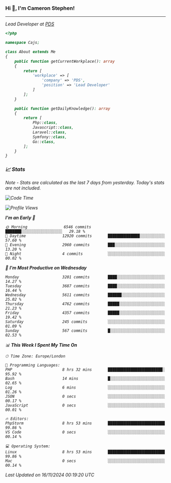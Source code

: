 ### Hi 👋, I'm Cameron Stephen!
<hr>
<p><em>Lead Developer at <a href="https://prindatasolutions.co.uk">PDS</a></p>


```php
<?php

namespace Cajs;

class About extends Me
{
    public function getCurrentWorkplace(): array
    {
        return [
            'workplace' => [
                'company' => 'PDS',
                'position' => 'Lead Developer'
            ]
        ];
    }

    public function getDailyKnowledge(): array
    {
        return [
            Php::class,
            Javascript::class,
            Laravel::class,
            Symfony::class,
            Go::class,
        ];
    }
}
```

### 📈 Stats
<p><em>Note - Stats are calculated as the last 7 days from yesterday. Today's stats are not included.</em></p>


<!--START_SECTION:waka-->
![Code Time](http://img.shields.io/badge/Code%20Time-4%2C053%20hrs%2040%20mins-blue)

![Profile Views](http://img.shields.io/badge/Profile%20Views-0-blue)

**I'm an Early 🐤** 

```text
🌞 Morning                6546 commits        ███████░░░░░░░░░░░░░░░░░░   29.18 % 
🌆 Daytime                12920 commits       ██████████████░░░░░░░░░░░   57.60 % 
🌃 Evening                2960 commits        ███░░░░░░░░░░░░░░░░░░░░░░   13.20 % 
🌙 Night                  4 commits           ░░░░░░░░░░░░░░░░░░░░░░░░░   00.02 % 
```
📅 **I'm Most Productive on Wednesday** 

```text
Monday                   3201 commits        ████░░░░░░░░░░░░░░░░░░░░░   14.27 % 
Tuesday                  3687 commits        ████░░░░░░░░░░░░░░░░░░░░░   16.44 % 
Wednesday                5611 commits        ██████░░░░░░░░░░░░░░░░░░░   25.02 % 
Thursday                 4762 commits        █████░░░░░░░░░░░░░░░░░░░░   21.23 % 
Friday                   4357 commits        █████░░░░░░░░░░░░░░░░░░░░   19.42 % 
Saturday                 245 commits         ░░░░░░░░░░░░░░░░░░░░░░░░░   01.09 % 
Sunday                   567 commits         █░░░░░░░░░░░░░░░░░░░░░░░░   02.53 % 
```


📊 **This Week I Spent My Time On** 

```text
🕑︎ Time Zone: Europe/London

💬 Programming Languages: 
PHP                      8 hrs 32 mins       ████████████████████████░   95.92 % 
Bash                     14 mins             █░░░░░░░░░░░░░░░░░░░░░░░░   02.65 % 
Log                      6 mins              ░░░░░░░░░░░░░░░░░░░░░░░░░   01.26 % 
JSON                     0 secs              ░░░░░░░░░░░░░░░░░░░░░░░░░   00.17 % 
JavaScript               0 secs              ░░░░░░░░░░░░░░░░░░░░░░░░░   00.01 % 

🔥 Editors: 
PhpStorm                 8 hrs 53 mins       █████████████████████████   99.86 % 
VS Code                  0 secs              ░░░░░░░░░░░░░░░░░░░░░░░░░   00.14 % 

💻 Operating System: 
Linux                    8 hrs 53 mins       █████████████████████████   99.86 % 
Mac                      0 secs              ░░░░░░░░░░░░░░░░░░░░░░░░░   00.14 % 
```


 Last Updated on 16/11/2024 00:19:20 UTC
<!--END_SECTION:waka-->
